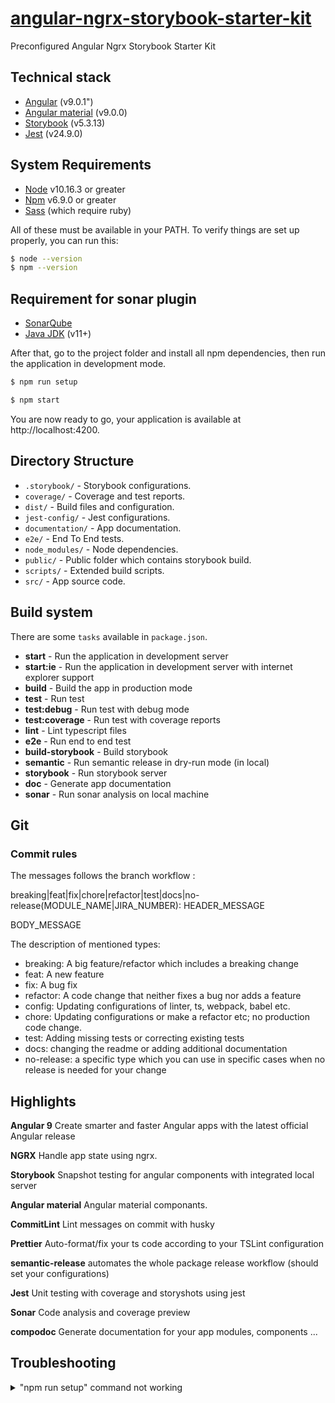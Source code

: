 # [angular-ngrx-storybook-starter-kit](https://github.com/wahid-racheh/angular-ngrx-storybook-starter-kit)

Preconfigured Angular Ngrx Storybook Starter Kit

## Technical stack

- [Angular](https://github.com/angular/angular) (v9.0.1")
- [Angular material](https://v7.material.angular.io/) (v9.0.0)
- [Storybook](https://github.com/storybooks/storybook) (v5.3.13)
- [Jest](https://github.com/facebook/jest) (v24.9.0)

## System Requirements

- [Node](https://nodejs.org) v10.16.3 or greater
- [Npm](https://www.npmjs.com) v6.9.0 or greater
- [Sass](https://sass-lang.com/install) (which require ruby)

All of these must be available in your PATH. To verify things are set up properly, you can run this:

```sh
$ node --version
$ npm --version
```

## Requirement for sonar plugin

- [SonarQube](https://docs.sonarqube.org)
- [Java JDK](https://www.oracle.com/technetwork/java/javase/downloads/jdk11-downloads-5066655.html) (v11+)

After that, go to the project folder and install all npm dependencies, then run the application in development mode.

```sh
$ npm run setup
```

```sh
$ npm start
```

You are now ready to go, your application is available at http://localhost:4200.

## Directory Structure

- `.storybook/` - Storybook configurations.
- `coverage/` - Coverage and test reports.
- `dist/` - Build files and configuration.
- `jest-config/` - Jest configurations.
- `documentation/` - App documentation.
- `e2e/` - End To End tests.
- `node_modules/` - Node dependencies.
- `public/` - Public folder which contains storybook build.
- `scripts/` - Extended build scripts.
- `src/` - App source code.

## Build system

There are some `tasks` available in `package.json`.

- **start** - Run the application in development server
- **start:ie** - Run the application in development server with internet explorer support
- **build** - Build the app in production mode
- **test** - Run test
- **test:debug** - Run test with debug mode
- **test:coverage** - Run test with coverage reports
- **lint** - Lint typescript files
- **e2e** - Run end to end test
- **build-storybook** - Build storybook
- **semantic** - Run semantic release in dry-run mode (in local)
- **storybook** - Run storybook server
- **doc** - Generate app documentation
- **sonar** - Run sonar analysis on local machine

## Git

### Commit rules

The messages follows the branch workflow :

breaking|feat|fix|chore|refactor|test|docs|no-release(MODULE_NAME|JIRA_NUMBER): HEADER_MESSAGE

BODY_MESSAGE

The description of mentioned types:

- breaking: A big feature/refactor which includes a breaking change
- feat: A new feature
- fix: A bug fix
- refactor: A code change that neither fixes a bug nor adds a feature
- config: Updating configurations of linter, ts, webpack, babel etc.
- chore: Updating configurations or make a refactor etc; no production code change.
- test: Adding missing tests or correcting existing tests
- docs: changing the readme or adding additional documentation
- no-release: a specific type which you can use in specific cases when no release is needed for your change

## Highlights

**Angular 9** Create smarter and faster Angular apps with the latest official Angular release

**NGRX** Handle app state using ngrx.

**Storybook** Snapshot testing for angular components with integrated local server

**Angular material** Angular material componants.

**CommitLint** Lint messages on commit with husky

**Prettier** Auto-format/fix your ts code according to your TSLint configuration

**semantic-release** automates the whole package release workflow (should set your configurations)

**Jest** Unit testing with coverage and storyshots using jest

**Sonar** Code analysis and coverage preview

**compodoc** Generate documentation for your app modules, components ...

## Troubleshooting

<details>

<summary>"npm run setup" command not working</summary>

Here's what the setup script does. If it fails, try doing each of these things
individually yourself in every package:

```
# verify your environment will work with the project
node ./scripts/verify

# install dependencies
npm i

# verify the project is ready to run
npm run build
```

If any of those scripts fail, please try to work out what went wrong by the
error message you get.

</details>
